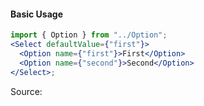#### Basic Usage

```jsx
import { Option } from "../Option";
<Select defaultValue={"first"}>
  <Option name={"first"}>First</Option>
  <Option name={"second"}>Second</Option>
</Select>;
```

Source:

```js { "file": "./Select.js" }
```
